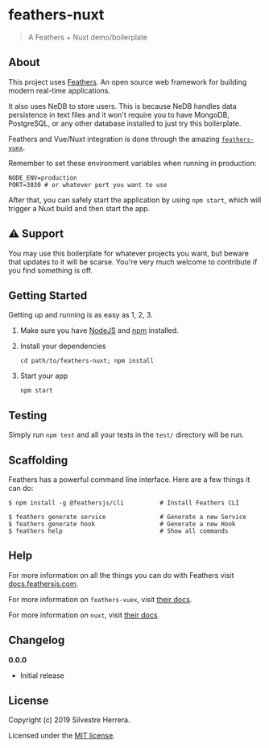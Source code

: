 # feathers-nuxt

> A Feathers + Nuxt demo/boilerplate

## About

This project uses [Feathers](http://feathersjs.com). An open source web framework for building modern real-time applications.

It also uses NeDB to store users. This is because NeDB handles data persistence in text files and it won't require you to have MongoDB, PostgreSQL, or any other database installed to just try this boilerplate.

Feathers and Vue/Nuxt integration is done through the amazing [`feathers-vuex`](https://github.com/feathers-plus/feathers-vuex).

Remember to set these environment variables when running in production:

```shell
NODE_ENV=production
PORT=3030 # or whatever port you want to use
```

After that, you can safely start the application by using `npm start`, which will trigger a Nuxt build and then start the app.

## ⚠️ Support

You may use this boilerplate for whatever projects you want, but beware that updates to it will be scarse. You're very much welcome to contribute if you find something is off.

## Getting Started

Getting up and running is as easy as 1, 2, 3.

1. Make sure you have [NodeJS](https://nodejs.org/) and [npm](https://www.npmjs.com/) installed.
2. Install your dependencies

    ```
    cd path/to/feathers-nuxt; npm install
    ```

3. Start your app

    ```
    npm start
    ```

## Testing

Simply run `npm test` and all your tests in the `test/` directory will be run.

## Scaffolding

Feathers has a powerful command line interface. Here are a few things it can do:

```
$ npm install -g @feathersjs/cli          # Install Feathers CLI

$ feathers generate service               # Generate a new Service
$ feathers generate hook                  # Generate a new Hook
$ feathers help                           # Show all commands
```

## Help

For more information on all the things you can do with Feathers visit [docs.feathersjs.com](http://docs.feathersjs.com).

For more information on `feathers-vuex`, visit [their docs](https://feathers-plus.github.io/v1/feathers-vuex/index.html).

For more information on `nuxt`, visit [their docs](https://nuxtjs.org/guide).

## Changelog

__0.0.0__

- Initial release

## License

Copyright (c) 2019 Silvestre Herrera.

Licensed under the [MIT license](LICENSE).
